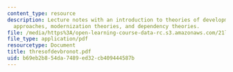 ```yaml
---
content_type: resource
description: Lecture notes with an introduction to theories of development, Marxist
  approaches, modernization theories, and dependency theories.
file: /media/https%3A/open-learning-course-data-rc.s3.amazonaws.com/21l-488-contemporary-literature-literature-development-and-human-rights-spring-2008/b69eb2b854da7489ed32cb409444587b_thresofdevbronot.pdf
file_type: application/pdf
resourcetype: Document
title: thresofdevbronot.pdf
uid: b69eb2b8-54da-7489-ed32-cb409444587b
---
```

